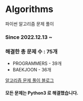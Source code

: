 # Algorithms
파이썬 알고리즘 문제 풀이
### Since 2022.12.13 ~
### 해결한 총 문제 수 : 75개
- PROGRAMMERS - 39개
- BAEKJOON - 36개

[알고리즘 문제 풀이 블로그](https://monzheld.tistory.com/category/%E2%8C%A8%EF%B8%8F%20Algorithms)
#### 모든 문제는 Python3 로 해결했습니다.
